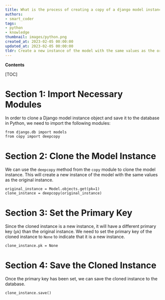```yaml
---
title: What is the process of creating a copy of a django model instance and saving it to the database?
authors:
- smart_coder
tags:
- python
- knowledge
thumbnail: images/python.png
created_at: 2023-02-05 00:00:00
updated_at: 2023-02-05 00:00:00
tldr: Create a new instance of the model with the same values as the original instance, then call the new instance`s .save() method.
---
```


**Contents**

[TOC]

# Section 1: Import Necessary Modules

In order to clone a Django model instance object and save it to the database in Python, we need to import the following modules:

```
from django.db import models
from copy import deepcopy
```

# Section 2: Clone the Model Instance

We can use the `deepcopy` method from the `copy` module to clone the model instance. This will create a new instance of the model with the same values as the original instance.

```
original_instance = Model.objects.get(pk=1)
clone_instance = deepcopy(original_instance)
```

# Section 3: Set the Primary Key

Since the cloned instance is a new instance, it will have a different primary key (`pk`) than the original instance. We need to set the primary key of the cloned instance to `None` to indicate that it is a new instance.

```
clone_instance.pk = None
```

# Section 4: Save the Cloned Instance

Once the primary key has been set, we can save the cloned instance to the database.

```
clone_instance.save()
```
